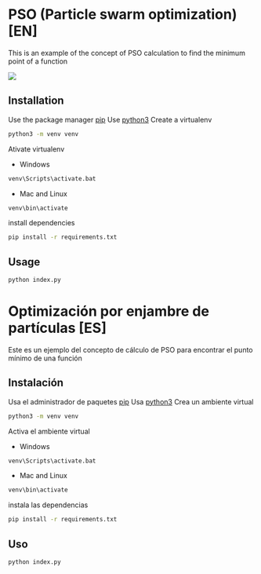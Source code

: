 # PSO (Particle swarm optimization) [EN]

This is an example of the concept of PSO calculation to find the minimum point of a function

![](PSO.gif)

## Installation

Use the package manager [pip](https://pip.pypa.io/en/stable/)
Use [python3](https://www.python.org/downloads/)
Create a virtualenv

```bash
python3 -m venv venv
```

Ativate virtualenv

- Windows

```bash
venv\Scripts\activate.bat
```

- Mac and Linux

```bash
venv\bin\activate
```

install dependencies

```bash
pip install -r requirements.txt
```

## Usage

```bash
python index.py
```

# Optimización por enjambre de partículas [ES]

Este es un ejemplo del concepto de cálculo de PSO para encontrar el punto mínimo de una función

## Instalación

Usa el administrador de paquetes [pip](https://pip.pypa.io/en/stable/)
Usa [python3](https://www.python.org/downloads/)
Crea un ambiente virtual

```bash
python3 -m venv venv
```

Activa el ambiente virtual

- Windows

```bash
venv\Scripts\activate.bat
```

- Mac and Linux

```bash
venv\bin\activate
```

instala las dependencias

```bash
pip install -r requirements.txt
```

## Uso

```bash
python index.py
```
